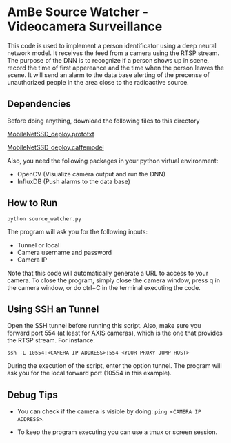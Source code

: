 # AmBe Source Watcher - Videocamera Surveillance

This code is used to implement a person identificator using a deep neural network model. It receives the feed from a camera using the RTSP stream. The purpose of the DNN is to recognize if a person shows up in scene, record the time of first appereance and the time when the person leaves the scene. It will send an alarm to the data base alerting of the precense of unauthorized people in the area close to the radioactive source. 


## Dependencies

Before doing anything, download the following files to this directory

[MobileNetSSD_deploy.prototxt](https://drive.google.com/file/d/0B3gersZ2cHIxRm5PMWRoTkdHdHc/view?resourcekey=0-1Lpfs4EvGDeCQz12AF64hQ)

[MobileNetSSD_deploy.caffemodel](https://gist.github.com/mm-aditya/797a3e7ee041ef88cd4d9e293eaacf9f#file-mobilenetssd_deploy-prototxt)

Also, you need the following packages in your python virtual environment:

- OpenCV (Visualize camera output and run the DNN)
- InfluxDB (Push alarms to the data base)

## How to Run
```python source_watcher.py```

The program will ask you for the following inputs:

- Tunnel or local
- Camera username and password
- Camera IP

Note that this code will automatically generate a URL to access to your camera. To close the program, simply close the camera window, press q in the camera window, or do ctrl+C in the terminal executing the code. 

## Using SSH an Tunnel

Open the SSH tunnel before running this script. Also, make sure you forward port 554 (at least for AXIS cameras), which is the one that provides the RTSP stream. For instance:

```ssh -L 10554:<CAMERA IP ADDRESS>:554 <YOUR PROXY JUMP HOST>```

During the execution of the script, enter the option tunnel. The program will ask you for the local forward port (10554 in this example).

## Debug Tips

* You can check if the camera is visible by doing:
```ping <CAMERA IP ADDRESS>```.

* To keep the program executing you can use a tmux or screen session. 

